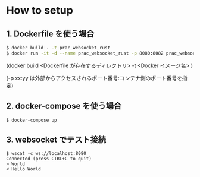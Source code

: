 # How to setup

## 1. Dockerfile を使う場合

```bash
$ docker build . -t prac_websocket_rust
$ docker run -it -d --name prac_websocket_rust -p 8080:8082 prac_websocket_rust
```

(docker build <Dockerfile が存在するディレクトリ> -t <Docker イメージ名> )

(-p xx:yy は外部からアクセスされるポート番号:コンテナ側のポート番号を指定)

## 2. docker-compose を使う場合

```
$ docker-compose up
```

## 3. websocket でテスト接続

```
$ wscat -c ws://localhost:8080
Connected (press CTRL+C to quit)
> World
< Hello World
```
